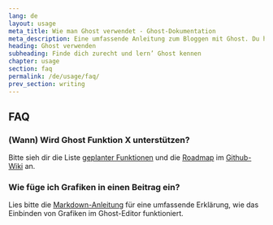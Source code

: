 ```yaml
---
lang: de
layout: usage
meta_title: Wie man Ghost verwendet - Ghost-Dokumentation
meta_description: Eine umfassende Anleitung zum Bloggen mit Ghost. Du hast Ghost, weißt aber nicht, was du nun tun sollst? Fang’ hier an!
heading: Ghost verwenden
subheading: Finde dich zurecht und lern’ Ghost kennen
chapter: usage
section: faq
permalink: /de/usage/faq/
prev_section: writing
---
```



## FAQ <a id="faq"></a>

### (Wann) Wird Ghost Funktion X unterstützen?

Bitte sieh dir die Liste [geplanter Funktionen](https://github.com/TryGhost/Ghost/wiki/Planned-Features) und die [Roadmap](https://github.com/TryGhost/Ghost/wiki/Roadmap) im [Github-Wiki](https://github.com/TryGhost/Ghost/wiki) an.

### Wie füge ich Grafiken in einen Beitrag ein?

Lies bitte die [Markdown-Anleitung](/usage/writing/#markdown) für eine umfassende Erklärung, wie das Einbinden von Grafiken im Ghost-Editor funktioniert.
